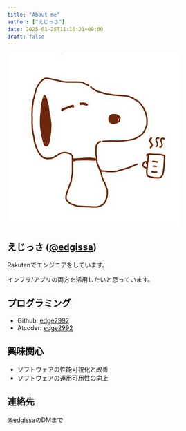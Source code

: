 ```yaml
---
title: "About me"
author: ["えじっさ"]
date: 2025-01-25T11:16:21+09:00
draft: false
---
```


![profile](./profile.jpg)

## えじっさ ([@edgissa](https://twitter.com/edgissa))

Rakutenでエンジニアをしています。

インフラ/アプリの両方を活用したいと思っています。

## プログラミング

- Github: [edge2992](https://github.com/edge2992)
- Atcoder: [edge2992](https://atcoder.jp/users/edge2992)

## 興味関心

- ソフトウェアの性能可視化と改善
- ソフトウェアの運用可用性の向上

## 連絡先

[@edgissa](https://twitter.com/edgissa)のDMまで
